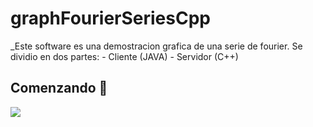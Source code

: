 # graphFourierSeriesCpp

_Este software es una demostracion grafica de una serie de fourier. Se dividio en dos partes:
    - Cliente (JAVA)
    - Servidor (C++)

## Comenzando 🚀



![](gif1.gif)